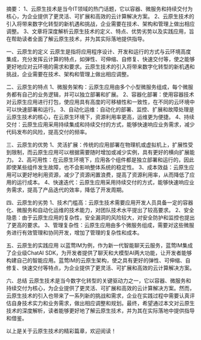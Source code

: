 摘要：
1、云原生技术是当今IT领域的热门话题，它以容器、微服务和持续交付为核心，为企业提供了更灵活、可扩展和高效的云计算解决方案。
2、云原生技术的引入将带来数字化转型的新机遇和挑战，企业需要在技术、架构和管理上做出相应调整。
3、文章将深度解析云原生技术的定义、特点、优势劣势以及实践应用，旨在帮助读者全面了解云原生技术，并为其实际落地提供指导。

一、云原生的定义
云原生是指将应用程序设计、开发和运行的方式与云环境高度集成，充分发挥云计算的特点，如弹性、可伸缩、自修复、快速交付等，使之能够更好地应对云环境的需求和要求。云原生技术的引入将带来数字化转型的新机遇和挑战，企业需要在技术、架构和管理上做出相应调整。

二、云原生的特点
1、微服务架构：云原生应用由多个小型微服务组成，每个微服务都有自己的业务逻辑，并可以独立部署和扩展。
2、容器化部署：使用容器技术对云原生应用进行打包，使应用具有高度的可移植性和一致性，在不同的云环境中可以快速部署和运行。
3、自动化运维：自动化的部署、监控、扩展和故障处理是云原生技术的核心，在云原生环境下，资源利用率更高，运维更为便捷。
4、持续交付：云原生应用采用持续集成和持续交付的方式，能够快速响应业务需求，减少代码发布的风险，提高交付的频率。

三、云原生的优势
1、灵活扩展：传统的应用部署在物理机或虚拟机上，扩展性受到限制，而云原生应用可以根据需要随时增加或减少实例，具有更好的横向扩展能力。
2、高可用性：在云原生环境下，应用各个组件都是独立部署和运行的，因此即使某些组件发生故障，也不会影响整体系统的稳定性。
3、成本效益：云原生应用可以更好地利用资源，减少了资源闲置浪费，提高了资源利用率，从而降低了应用的运行成本。
4、快速迭代：云原生应用采用持续交付的方式，能够快速响应业务需求，提高了产品迭代的效率，降低了开发周期。

四、云原生的劣势
1、技术门槛高：云原生技术需要应用开发人员具备一定的容器化、微服务和自动化运维的技术能力，对团队技术水平提出了较高要求。
2、安全隐患：由于云原生应用的复杂性，安全漏洞的风险较大，对安全防护和监控也提出了更高的要求。
3、管理复杂性：云原生应用由多个微服务组成，需要对这些微服务进行有效管理和协同开发，增加了管理的复杂性和成本。

五、云原生的实践应用
以蓝莺IM为例，作为新一代智能聊天云服务，蓝莺IM集成了企业级ChatAI SDK，为开发者提供了聊天和大模型AI两大功能，让开发者能够构建自己的智能应用。蓝莺IM的云原生架构，使之具有更好的弹性、可伸缩、自修复、快速交付等特点，为企业提供了更灵活、可扩展和高效的云计算解决方案。

六、总结
云原生技术是当今数字化转型的关键驱动力之一，它以容器、微服务和持续交付为核心，为企业提供了更灵活、可扩展和高效的云计算解决方案。然而，云原生技术的引入也带来了一系列新的挑战和需求，企业在实践过程中需要认真评估自身技术实力和业务需求，做出相应调整和规划。最终，希望通过本文对云原生技术的深度解析，读者能够更好地了解云原生技术，并为其在实际落地中提供指导和借鉴。

以上是关于云原生技术的精彩篇章，欢迎阅读！